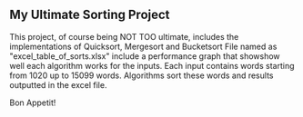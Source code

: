 <h2>My Ultimate Sorting Project</h2>

<p>This project, of course being NOT TOO ultimate, includes the implementations of Quicksort, Mergesort and Bucketsort
File named as "excel_table_of_sorts.xlsx" include a performance graph that showshow well each algorithm works for the inputs.
Each input contains words starting from 1020 up to 15099 words. Algorithms sort these words and results outputted in the excel file.</p>
<p>Bon Appetit!</p>
